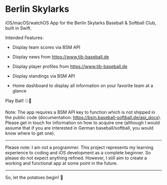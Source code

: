 # Berlin Skylarks
iOS/macOS/watchOS App for the Berlin Skylarks Baseball &amp; Softball Club, built in Swift.

Intended Features:

* Display team scores via BSM API

* Display news from https://www.tib-baseball.de

* Display player profiles from https://www.tib-baseball.de

* Display standings via BSM API

* Home dashboard to display all information on your favorite team at a glance

Play Ball! ⚾️🥎

Note: The app requires a BSM API key to function which is not shipped in the public code (documentation: https://bsm.baseball-softball.de/api_docs). Please get in touch for information on how to acquire one (although I would assume that if you are interested in German baseball/softball, you would know where to get one).

______

Please note: I am not a programmer. This project represents my learning experience to coding and iOS development as a complete beginner. So please do not expect anything refined. However, I still aim to create a working and functional app at some point in the future.


______


So, let the potatoes begin! 🥔
